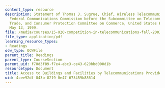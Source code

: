 ```yaml
---
content_type: resource
description: Statement of Thomas J. Sugrue, Chief, Wireless Telecommunications Bureau,
  Federal Communications Commission before the Subcommittee on Telecommunications,
  Trade, and Consumer Protection Committee on Commerce, United States House of Representatives,
  May 13, 1999.
file: /media/courses/15-020-competition-in-telecommunications-fall-2003/4cee92df843b82190e47673459b88614_fcc_sugrue_statement.pdf
file_type: application/pdf
learning_resource_types:
- Readings
ocw_type: OCWFile
parent_title: Readings
parent_type: CourseSection
parent_uid: f70d3f89-f7e4-abc3-ce43-620bbd000d1b
resourcetype: Document
title: Access to Buildings and Facilities by Telecommunications Providers
uid: 4cee92df-843b-8219-0e47-673459b88614
---
```

